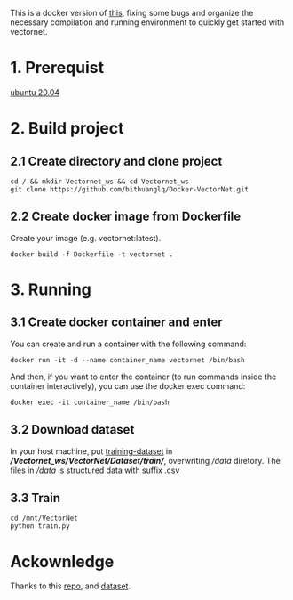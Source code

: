 This is a docker version of [this](https://github.com/Liang-ZX/VectorNet), fixing some bugs and 
organize the necessary compilation and running environment to quickly get started with vectornet.

# 1. Prerequist
[ubuntu 20.04](https://releases.ubuntu.com/20.04/)

# 2. Build project
## 2.1 Create directory and clone project
```
cd / && mkdir Vectornet_ws && cd Vectornet_ws
git clone https://github.com/bithuanglq/Docker-VectorNet.git
```

## 2.2 Create docker image from Dockerfile
Create your image (e.g. vectornet:latest).
```
docker build -f Dockerfile -t vectornet .
```

# 3. Running
## 3.1 Create docker container and enter
You can create and run a container with the following command:
```
docker run -it -d --name container_name vectornet /bin/bash
```

And then, if you want to enter the container (to run commands inside the container interactively), you can use the docker exec command:
```
docker exec -it container_name /bin/bash
```

## 3.2 Download dataset
In your host machine, put [training-dataset](https://s3.amazonaws.com/argoai-argoverse/forecasting_train_v1.1.tar.gz) in ___/Vectornet_ws/VectorNet/Dataset/train/___, overwriting _/data_ diretory.
The files in _/data_ is structured data with suffix .csv


## 3.3 Train
```
cd /mnt/VectorNet 
python train.py
```



# Ackownledge
Thanks to this [repo](https://github.com/Liang-ZX/VectorNet), and [dataset](https://github.com/argoverse/argoverse-api).